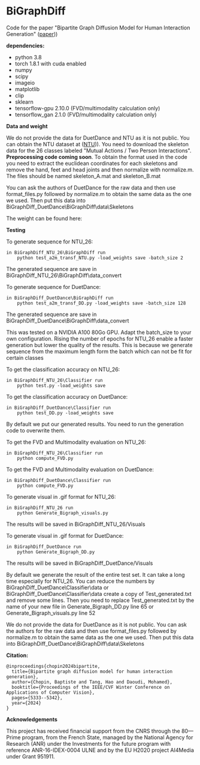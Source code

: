 
# BiGraphDiff

Code for the paper "Bipartite Graph Diffusion Model for Human Interaction Generation" ([paper](https://openaccess.thecvf.com/content/WACV2024/papers/Chopin_Bipartite_Graph_Diffusion_Model_for_Human_Interaction_Generation_WACV_2024_paper.pdf)))


**dependencies:**
- python 3.8
- torch 1.8.1 with cuda enabled
- numpy
- scipy
- imageio
- matplotlib
- clip
- sklearn
- tensorflow-gpu 2.10.0 (FVD/multimodality calculation only)
- tensorflow_gan 2.1.0 (FVD/multimodality calculation only)



**Data and weight**

We do not provide the data for DuetDance and NTU as it is not public. 
You can obtain the NTU dataset at ([NTU](https://rose1.ntu.edu.sg/dataset/actionRecognition/))). You need to download the skeleton data for the 26 classes labeled "Mutual Actions / Two Person Interactions". **Preprocessing code coming soon**.
To obtain the format used in the code you need to extract the euclidean coordinates for each skeletons and remove the hand, feet and head joints and then normalize with normalize.m. The files should be named skeleton_A.mat and skeleton_B.mat

You can ask the authors of DuetDance for the raw data and then use format_files.py followed by normalize.m to obtain the same data as the one we used. Then put this data into BiGraphDiff_DuetDance\BiGraphDiff\data\Skeletons

The weight can be found here: 




**Testing**

To generate sequence for NTU_26:
```
in BiGraphDiff_NTU_26\BiGraphDiff run
	python test_a2m_transf_NTU.py -load_weights save -batch_size 2
```

The generated sequence are save in BiGraphDiff_NTU_26\BiGraphDiff\data_convert
	
To generate sequence for DuetDance:
```
in BiGraphDiff_DuetDance\BiGraphDiff run
	python test_a2m_transf_DD.py -load_weights save -batch_size 128
```
 
The generated sequence are save in BiGraphDiff_DuetDance\BiGraphDiff\data_convert

This was tested on a NVIDIA A100 80Go GPU. Adapt the batch_size to your own configuration.
Rising the number of epochs for NTU_26 enable a faster generation but lower the quality of the results. This is because we generate sequence from the maximum length form the batch which can not be fit for certain classes

To get the classification accuracy on NTU_26: 
```
in BiGraphDiff_NTU_26\Classifier run
	python test.py -load_weights save
```

To get the classification accuracy on DuetDance: 
```
in BiGraphDiff_DuetDance\Classifier run
	python test_DD.py -load_weights save
```
	
By default we put our generated results. You need to run the generation code to overwrite them.

To get the FVD and Multimodality evaluation on NTU_26:
```
in BiGraphDiff_NTU_26\Classifier run
	python compute_FVD.py
```
	
To get the FVD and Multimodality evaluation on DuetDance:
```
in BiGraphDiff_DuetDance\Classifier run
	python compute_FVD.py
```
	
To generate  visual in .gif format for NTU_26:
```
in BiGraphDiff_NTU_26 run
	python Generate_Bigraph_visuals.py
```

The results will be saved in BiGraphDiff_NTU_26/Visuals

To generate  visual in .gif format for DuetDance:
```
in BiGraphDiff_DuetDance run
	python Generate_Bigraph_DD.py
```

The results will be saved in BiGraphDiff_DuetDance/Visuals

By default we generate the result of the entire test set. It can take a long time especially for NTU_26.
You can reduce the numbers by BiGraphDiff_DuetDance\Classifier\data or BiGraphDiff_DuetDance\Classifier\data create a copy of Test_generated.txt and remove some lines.
Then you need to replace Test_generated.txt by the name of your new file in Generate_Bigraph_DD.py line 65 or Generate_Bigraph_visuals.py line 52



We do not provide the data for DuetDance as it is not public. You can ask the authors for the raw data and then use format_files.py followed by normalize.m to obtain the same data as the one we used. Then put this data into BiGraphDiff_DuetDance\BiGraphDiff\data\Skeletons

 **Citation:**
 
```
@inproceedings{chopin2024bipartite,
  title={Bipartite graph diffusion model for human interaction generation},
  author={Chopin, Baptiste and Tang, Hao and Daoudi, Mohamed},
  booktitle={Proceedings of the IEEE/CVF Winter Conference on Applications of Computer Vision},
  pages={5333--5342},
  year={2024}
}
```

**Acknowledgements**

This project has received financial support from the CNRS through the 80—Prime program, from the French State, managed by the National Agency for Research (ANR) under the Investments for the future program with reference ANR-16-IDEX-0004 ULNE and by the EU H2020 project AI4Media under Grant 951911. 
